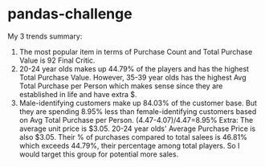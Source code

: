 # pandas-challenge

My 3 trends summary: 

1. The most popular item in terms of Purchase Count and Total Purchase Value is 92 Final Critic. 
2. 20-24 year olds makes up 44.79% of the players and has the highest Total Purchase Value. However, 35-39 year olds has the highest Avg Total Purchase per Person which makes sense since they are established in life and have extra $. 
3. Male-identifying customers make up 84.03% of the customer base. But they are spending 8.95% less than female-identifying customers based on Avg Total Purchase per Person. (4.47-4.07)/4.47=8.95%
Extra: The average unit price is $3.05. 20-24 year olds' Average Purchase Price is also $3.05. Their % of purchases compared to total salees is 46.81% which exceeds 44.79%, their percentage among total players. So I would target this group for potential more sales. 